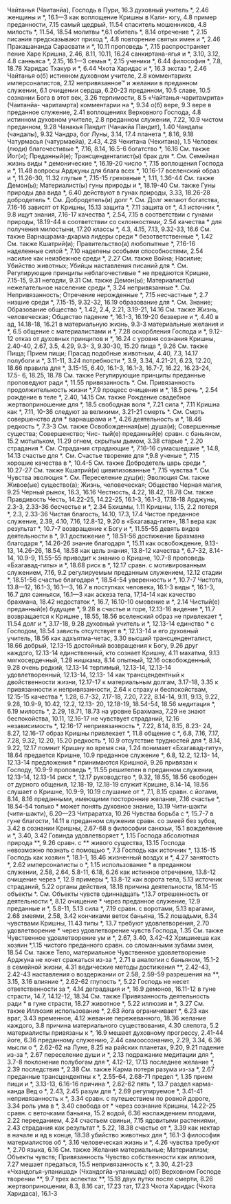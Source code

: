 Чайтанья (Чаитанйа), Господь в Пури, 16.3
	духовный учитель *, 2.46 
	женщины и *, 16.1—3 
	как
		воплощение Кришны в Кали- югу, 4.8
		пример преданности, 7.15 
		самый щедрый, 11.54 
		спаситель мошенников, 4.8 
	милость *, 11.54, 18.54 
	молитвы *,6.1 
	обитель *, 8.14 
	отречение *, 2.15
	писания предсказывают приход *, 4.8 
	повторение святых имен и *, 2.46 
	Пракашананда Сарасвати и *, 10.11 
	проповедь *, 7.15
	распространяет пение Харе Кришна, 2.46, 8.11, 10.11, 16.24 
	санкиртана-ягья и *, 3.10, 3.12, 4.8 
	санньяса *, 2.15, 16.1—3 
	семья *, 2.15
	ученики *, 6.44 
	философия *, 7.8, 18.78 
	Харидас Тхакур и *, 6.44 
	Чхота Харидас и *, 16.3 
	экстаз *, 2.46 
Чайтанья о(б)
	истинном духовном учителе, 2.8 
	комментариях имперсоналистов, 2.12 
	непривязанное™ и желании в преданном служении, 6.1 
	очищении сердца, 6.20-23 
	преданном, 10.5 
	славе, 10.5
	сознании Бога в этот век, 3.26 
	терпимости, 8.5
«Чайтанья-чаритамрита» (Чаитанйа- чаритамрта) 
	комментарии на *, 9.34 
	о(б)
		вере, 9.3
		вере в преданное служение, 2.41 
		воплощениях Верховного Господа, 4.8
		истинном духовном учителе, 2.8 
		преданном служении, 7.22, 10.9 
		чистом преданном, 9.28 
Чанакья Пандит (Чанакйа Пандит), 1.40
Чандалы (чандалы), 9.32 
Чандра, бог Луны, 3.14, 17.4 
	планета *, 8.16, 9.18 
Чатурмасья (чатурмаейа), 2.43, 4.28 
Чекитана (Чекитана), 1.5 
Человек (люди)
	благочестивые *, 7.16, 8.14, 16.5-6 
	богатство *, 16.16
		См. также Йог(и); Преданный(е); Трансценденталист(ы)
	брак для *.
		См. Семейная жизнь
	виды *
		демонические *, 16.19-20 
		число *, 7.15
	воплощения Господа и *, 11.48 
	вопросы Арджуны для блага всех *, 10.16-17
	вселенский образ и *, 11.26-30, 11.32
	глупые *, 7.15-15 
	греховные *, 1.11, 1.36-44
		См. также Демон(ы); Материалист(ы)
	гуны природы и *, 18.19-40 
		См. также Гуны природы 
	два вида *, 6.40
	действуют в гунах природы, 3.33, 18.26-28
	добродетель *.
		См. Добродетель(и)
	долг *.
		См. Долг
	желают богатства, 7.16-16
	зависят от Кришны, 15.13
	защита *, 7.11
	защита от *, 4.1
	источник *, 9.8
	ищут знания, 7.16-17
	качества *, 2.54, 7.15
		в соответствии с гунами природы, 18.19-44
		в соответствии со склонностями, 2.54
	качества * для получения милостыни, 17.20
	классы *, 4.3, 4.15, 7.13, 9.32-33, 16.6 
		См. также Варнашрама-дхарма
	лидеры среди *
		безответственные *, 1.42 
		См. также Кшатрий(и); Правительство(а)
	любопытные *, 7.16-16 
	наделенные силой *, 7.10 
	наделены особыми способностями, 2.54
	насилие как неизбежное среди *, 2.27 
		См. также Война; Насилие; Убийство животных; Убийцы 
	наставления писаний для *.
		См. Регулирующие принципы 
	неблагочестивые * не предаются Кришне, 7.15-15, 9.31 
	негодяи, 9.31
		См. также Демон(ы); Материалист(ы)
	нежелательное население среди *, 3.24
	непривязанные *.
		См. Непривязанность; Отречение
	нерожденные *, 7.15 
	несчастные *, 2.7 
	низшие среди *, 7.15-15, 9.32-32, 16.19
	образование для *.
		См. Знание; Образование
	общество *, 1.42, 2.4, 2.21, 3.19-21, 14.16
		См. также Жизнь, человеческая; Общество
	падение *, 16.1-3, 16.19-20 
		безверие и *, 4.40 
		в ад, 14.18-18, 16.21
		в материальную жизнь, 9.3-3 
		материальные желания и *, 6.5 
		общение с материалистами и *, 7.28
		оскорбления Господа и *, 9.12-12 
		отказ от духовных принципов и *, 16.24
		с уровня сознания Кришны, 2.40-40, 2.67, 3.5, 4.29, 9.3- 3, 9.30-30, 15.20 
	пища *, 9.26
		См. также Пища; Прием пищи; Прасад
	подобные животным, 4.40, 7.3, 14.17 
	полубоги и *, 3.11-11, 3.24 
	потребности *, 3.9, 3.34, 4.21-21, 6.23, 12.20, 18.66
	правила для *, 3.15-15, 6.40, 16.1-3, 16.1-3, 16.7-7, 16.22, 16.23-24, 17.5- 6, 18.25, 18.78 
		См. также Регулирующие принципы
	преданные проповедуют ради *, 11.55
	привязанность *.
		См. Привязанность
	продолжительность жизни *,7.9 
	процесс очищения и *, 18.5 
	речь *, 2.54
	рождение в теле *, 2.40, 14.15 
		См. также Рождение
	свадебное жертвоприношение для *, 18.5
	свободная воля *, 7.21 
	сила *, 7.11
		Кришна как *, 7.11, 10-36
	следуют за великими, 3.21-21 
	смерть *.
		См. Смрть
	совершенство для * 
		варнашрама и *, 4.26 
		деятельность и *, 18.46 
		редкость *, 7.3-3 
		См. также Освобожденная(ые) душа(и); Совершенные существа; Совершенство; Чис- тый(е) преданный(е)
	сравн. с
		баньяном, 15.2 
		мотыльком, 11.29 
		огнем, скрытым дымом, 3.38 
	старые *, 2.20 
	страдания *.
		См. Страдания
	страдающие *, 7.16-16 
	сумасшедшие *, 14.8, 14.13 
	счастье для *.
		См. Счастье
	творение для *,9.8 
	ученые *, 7.15
	хорошие качества в *, 10.4-5 
		См. также Добродетель
	царь среди *, 10.27-27 
		См. также Кшатрий(и)
	цивилизованные *, 7.15 
	чувства *. 
		См. Чувства
	эволюция *.
		См. Переселение душ(и); Эволюция
	См. также Живое(ые) существо(а); Жизнь, человеческая; Общество
Черная магия, 9.25 
Черный рынок, 16.3, 16.16 
Честность, 4.22, 18.42, 18.78 
	См. также Правдивость
Честь, 14.22-25, 14.22-25, 16.1-3, 16.1-3, 17.18-18 
	Арджуны, 2.3-3, 2.33-36 
	бесчестье и *, 2.34 
	Бхишмы, 1.11 
	Кришны, 1.15, 2.2 
	потеря *, 2.3, 2.33-36 
Чистая благость, 14.10, 17.3, 17.4 
Чистое преданное служение, 2.39, 4.10, 7.16, 12.8-12, 9.20 
	в «Бхагавад-гите», 18.1 
	вера как результат *, 10.7-7 
	возвращение к Богу и *, 11.55-55 
	девять видов деятельности в *, 9.1 
	достижение *, 18.51-56 
	достижение Брахмана благодаря *, 14.26-26 
	знание благодаря *, 15.11 
	как освобождение, 9.13-13, 14.26-26, 18.54, 18.58
	как цель знания, 13.8-12 
	качества *, 6.7-32, 8.14-14, 10.9-9, 11.55-55
	приводит к знанию о Кришне, 10.7-8 
	проповедь «Бхагавад-гиты» и *, 18.68 
	риск в *, 12.17 
	сравн. с
		мотивированным служением, 7.16, 9.2
		регулируемым преданным служением, 12.12 
	стадии *, 18.51-56 
	счастье благодаря *, 18.54-54 
	уверенность и *, 10.7-7 
Чистота, 13.8—12, 16.1-3, 16.1—3, 16.7 
	в поступках человека, 16.1-3 
	виды *, 16.1-3, 16.7 
	для санньяси, 16.1—3
	как аскеза тела, 17,14-14 
	как качество брахмана, 18.42 
	недостаток *, 16.7, 16.10-10 
	омовение и *, 2.14 
Чистый(е) преданный(е) будущее *, 9.28 
	в счастье и горе, 12.13-16 
	видение *, 11.7
	возвращается к Кришне , 18.55, 18.56 
	вселенский образ не привлекает *, 11.54
	долг и *, 3.17-18, 9.28 
	духовный учитель и *, 12.13-14 
	единство * с Господом, 18.54 
	зависть отсутствует в *, 12.13-14 
	и его духовный учитель, 18.56 
	как
		адхъятма-четас, 3.30 
		высший трансценденталист, 18.66 
		добрый, 12.13-15 
		достойный возвращения к Богу, 9.26
		друг каждого, 12.13-14 
		единственный, кто сознает Кришну, 4.11 
		махатма, 9.13 
		мягкосердечный, 1.28 
		нишкама, 8.14 
		опытный, 12.16 
		освобожденный, 9.28 
		очень редкий, 12.13-14 
		терпимый, 12.13-14, 12.13-14 
		удовлетворенный, 12.13-14, 12.13- 14
	как трансцендентный
		к двойственности жизни, 12.17-17 
		к материальным долгам, 3.17-18, 3.35
		к привязанности и непривязанности, 2.64
		к страху и беспокойствам, 12.15-15
	качества *, 1.28, 6.7-32, 7.17-18, 7.20, 7.22, 8.14-14, 9.11, 9.13, 9.22, 9.28, 10.9-9, 10.42, 12.2, 12.13- 20, 12.18-19, 18.54-54, 18.56
	медитация *, 6.19 
	милость *, 2.29, 18.71, 18.73 
	на уровне Брахмана, 7.29 
	не знают беспокойства, 10.11, 12.16-17
	не чувствует страданий, 12.16 
	независимость *, 12.16-17 
	непривязанность *, 7.22, 8.14, 8.15, 8.23- 24, 8.27, 12.16-17 
	образ Кришны привлекает *, 11.8 
	общение с *, 6.8, 7.16, 7.17, 7.28, 9.32, 12.20, 15.20 
		редкость *, 10.9
	отсутствие трудностей для *, 8.14, 9.22, 12.17
	помнит Кришну во время сна, 1.24 
	понимает «Бхагавад-гиту», 18.64 
	предается Кришне, 10.9 
	преданное служение *, 6.8, 12.2, 12.13- 14, 12.13-14
	предложения * принимаются Кришной, 9.26
	привязан к Господу, 10.9-9 
	проповедь *, 11.55 
	решителен в преданном служении, 12.13-14, 12.13-14 
	риск *, 12.17
	руководство *, 9.32, 18.55, 18.56 
	свободен от дурного общения, 12.18-19, 12.18-19 
	служит Кришне, 8.14-14, 18.56 
	слушает о Кришне, 10.9-9, 10.19 
	слушание от *, 7.1, 8.15 
	сравн. с
		йогами, 8.14, 8.16 
		преданными, имеющими посторонние желания, 7.16 
	счастье *, 18.54-54 
	только * может понять духовное знание, 13.19
Чити-шакти (чити-шакти), 6.20—23
Читраратха, 10.26
Чувства
	борьба с *, 15.7-7 
	в гуне благости, 14.11 
	в преданном служении сравн. со змеей без зубов, 3.42 
	в сознании Кришны, 2.67-68 
	в философии санкхьи, 15.1 
	вожделение и *, 3.40, 3.42 
	Говинда удовлетворяет *, 1.15 
	Господа
		абсолютная природа **, 9.26 
		сравн. с ** живого существа, 13.15 
	Господа невозможно познать с помощью *, 7.3
	Господь как источник *, 13.15-15 
	Господь как хозяин *, 18.1-1, 18.46 
	жизненный воздух и *, 4.27 
	занятость *, 2.62 
	имперсоналисты о *, 1.15
	использование * в преданном служении, 2.58, 2.64, 5.8-11, 6.18, 6.26
		как истинное отречение, 13.8-12 
		очищение через *, 12.9 
		примеры *, 13.8-12 
	как
		ворота тела, 5.13 
		источник страданий, 5.22 
		органы действия, 18.18 
		причина деятельности, 18.14-15 
	объекты *.
		См. Объекты чувств
	одиннадцать *,13.7 
	отрешенность от деятельности *, 8.12 
	очищение * через преданное служение, 12.9
	преданные и *, 5.8-11, 5.13 
	сила *, 7.19 
	сравн. с
		воротами, 5.13 
		врагами, 2.68 
		змеями, 2.58, 3.42 
		кончиками веток баньяна, 15.2 
		лошадьми, 6.34 
		чувствами Кришны, 11.43 
	типы *, 13.7
	требуют удовлетворения, 2.70 
	удовлетворение *
		через удовлетворение чувств Господа, 1.35
		См. также Чувственное удовлетворение
	ум и *, 2.67, 3.40, 3.42-42 
	Хришикеша как хозяин *,1.15 
	чистого преданного сравн. со сломанными зубами змеи, 18.54 
	См. также Тело, материальное
Чувственное удовлетворение 
	Арджуна не хочет сражаться из-за *, 2.71
	в аналогии с баньяном, 15.1-2 
	в семейной жизни, 4.31 
	ведические
		методы достижения **, 2.42-43, 2.42-43
		наставления о воздержании от 2.58, 2.59-59 
		разрешения на **, 3.15, 3.16 
	влияние *, 2.62-62 
	глупость *, 5.22
	Господь не несет ответственности за *, 4.14
	деградация и *, 16.9 
	демонов, 16.11-12
		в гуне страсти, 14.7, 14.12-12, 18.34
		См. также Привязанность
	деятельность ради * в гуне страсти, 18.27 
	животное *, 5.22 
	иллюзия и *, 3.27
		См. также Иллюзия
	использование *, 2.63 
	йога ограничивает *, 6.23 
	как
		враг, 3.43 
		временное, 4.12 
		жевание пережеванного, 18.36 
		желание каждого, 3.8 
		причина материального существования, 4.30 
		слепота, 5.2
	материалисты привязаны к *, 16.9 
	мешает
		духовному прогрессу, 2.41-44 
		йоге, 6.36
		преданному служению, 2.44 
		самоосознанию, 2.29, 3.34, 6.36
	мысли о *, 2.62-62 
	на Луне, 8.25
	на райских планетах, 9.20, 9.21 
	падение из-за *, 2.67 
	переселение души и *, 2.13 
	подражание медитации для *, 3.7-8 
	поклонение полубогам для *, 4.12-12, 17.13 
	последнее желание *, 2.39 
	последствия *, 2.38 
		См. также Карма
	потеря разума из-за *, 2.67 
	преданные трансцендентны к *, 2.55-64, 2.68-71 
	предел *, 1.35 
	прием пищи и *, 3.13-13, 6.16-16
	причина *, 2.62-62 
	пять *, 13.7
	раздел карма-канда Вед о *, 2.43, 2.45
	разум для *, 2.69 
	регулируемое *, 3.41-41 
		непривязанность к *, 3.34 
		сравн. с путешествием по ровной дороге, 3.34 
	роль ума в *, 3.40 
	свобода от * через сознание Кришны, 14.22-25
	сравн. с
		веточками баньяна, 15.2 
		водой, 6.36
		наслаждением плодами, 2.22 
		перееданием, 4.24 
		счастьем свиньи, 7.15 
		ядовитыми растениями, 2.43 
	страдания как результат *, 5.22, 18.38
	счастье от *, 3.39
		как нектар в начале и яд в конце, 18.38
	убийство животных для *, 16.1-3 
	философия материалистов об *, 3.16
	человеческая жизнь и *, 4.26 
	чувства требуют *, 2.70 
	языка, 6.16
	См. также Желания материальные; Материализм; Объекты чувств; Привязанность
Чувство собственности как иллюзия, 7.27 
	мешает предаться, 15.5 
	непривязанность к *, 3.30, 4.21-23
«Чхандогья-упанишад» (Чхандогйа-упанишад) о(б)
	Верховном Господе
		творении **, 9.7 
		трех аспектах **, 15.18 
	двух путях после смерти, 8.26 
	жертвоприношении, 8.3, 8.16 
	сат, 17.23 
	тат, 17.23
Чхота Харидас (Чхота Харидаса), 16.1-3